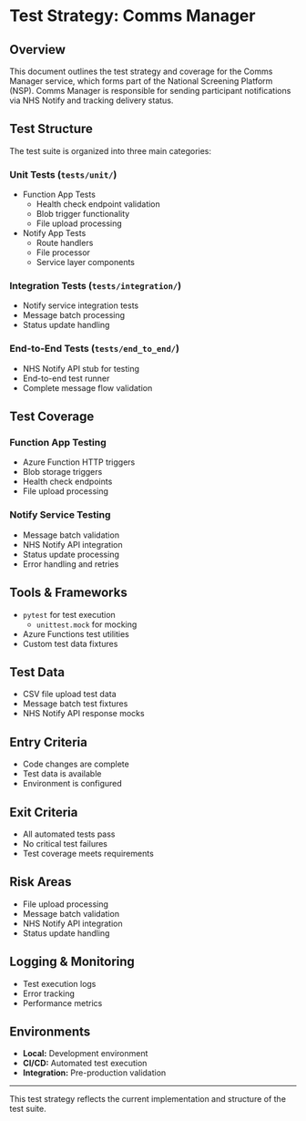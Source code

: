 # Test Strategy: Comms Manager

## Overview

This document outlines the test strategy and coverage for the Comms Manager service, which forms part of the National Screening Platform (NSP). Comms Manager is responsible for sending participant notifications via NHS Notify and tracking delivery status.

## Test Structure

The test suite is organized into three main categories:

### Unit Tests (`tests/unit/`)

- Function App Tests
  - Health check endpoint validation
  - Blob trigger functionality
  - File upload processing
- Notify App Tests
  - Route handlers
  - File processor
  - Service layer components

### Integration Tests (`tests/integration/`)

- Notify service integration tests
- Message batch processing
- Status update handling

### End-to-End Tests (`tests/end_to_end/`)

- NHS Notify API stub for testing
- End-to-end test runner
- Complete message flow validation

## Test Coverage

### Function App Testing

- Azure Function HTTP triggers
- Blob storage triggers
- Health check endpoints
- File upload processing

### Notify Service Testing

- Message batch validation
- NHS Notify API integration
- Status update processing
- Error handling and retries

## Tools & Frameworks

- `pytest` for test execution
  - `unittest.mock` for mocking
- Azure Functions test utilities
- Custom test data fixtures

## Test Data

- CSV file upload test data
- Message batch test fixtures
- NHS Notify API response mocks

## Entry Criteria

- Code changes are complete
- Test data is available
- Environment is configured

## Exit Criteria

- All automated tests pass
- No critical test failures
- Test coverage meets requirements

## Risk Areas

- File upload processing
- Message batch validation
- NHS Notify API integration
- Status update handling

## Logging & Monitoring

- Test execution logs
- Error tracking
- Performance metrics

## Environments

- **Local:** Development environment
- **CI/CD:** Automated test execution
- **Integration:** Pre-production validation

---

This test strategy reflects the current implementation and structure of the test suite.
